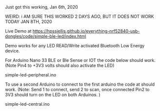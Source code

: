 Just got this working, Jan 6th, 2020



WEIRD: i AM SURE THIS WORKED 2 DAYS AGO, BUT IT DOES NOT WORK TODAY JAN 8TH, 2020


Live Demo at <a href="https://hpssjellis.github.io/everything-nrf52840-usb-dongles/code/simple-ble-led/index.html">https://hpssjellis.github.io/everything-nrf52840-usb-dongles/code/simple-ble-led/index.html</a>


Demo works for any LED READ/Write activated Bluetooth Low Energy device.

For Arduino Nano 33 BLE or Ble Sense or IOT the code below should work. (Note Pin4 to +3V3 volts should also activate the LED)

simple-led-peripheral.ino



To use a second Arduino to connect to the first arduino the code at should work. (Note: Send 1 to connect, send 2 to scan, once connected Pin2 to 3V3 should turn on the LED on both Arduinos. )

simple-led-central.ino









